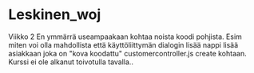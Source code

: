 # Leskinen_woj
Viikko 2
En ymmärrä useampaakaan kohtaa noista koodi pohjista.
Esim miten voi olla mahdollista että käyttöliittymän dialogin lisää nappi lisää asiakkaan joka on "kova koodattu" customercontroller.js create kohtaan.
Kurssi ei ole alkanut toivotulla tavalla..
